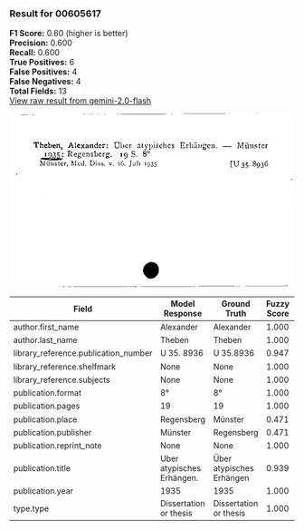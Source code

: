 ### Result for 00605617
**F1 Score:** 0.60 (higher is better)<br>**Precision:** 0.600<br>**Recall:** 0.600<br>**True Positives:** 6<br>**False Positives:** 4<br>**False Negatives:** 4<br>**Total Fields:** 13<br>[View raw result from gemini-2.0-flash](https://github.com/RISE-UNIBAS/humanities_data_benchmark/blob/main/results/2025-09-02/T0151/request_T0151_00605617.json)

<img src="https://github.com/RISE-UNIBAS/humanities_data_benchmark/blob/main/benchmarks/zettelkatalog/images/00605617.jpg?raw=true" alt="00605617" width="600px">

| Field | Model Response | Ground Truth | Fuzzy Score | Match |
|-------|----------------|--------------|-------------|-------|
| author.first_name | Alexander | Alexander | 1.000 | ✅ |
| author.last_name | Theben | Theben | 1.000 | ✅ |
| library_reference.publication_number | U 35. 8936 | U 35.8936 | 0.947 | ❌ |
| library_reference.shelfmark | None | None | 1.000 | ✅ |
| library_reference.subjects | None | None | 1.000 | ✅ |
| publication.format | 8° | 8° | 1.000 | ✅ |
| publication.pages | 19 | 19 | 1.000 | ✅ |
| publication.place | Regensberg | Münster | 0.471 | ❌ |
| publication.publisher | Münster | Regensberg | 0.471 | ❌ |
| publication.reprint_note | None | None | 1.000 | ✅ |
| publication.title | Uber atypisches Erhängen. | Über atypisches Erhängen | 0.939 | ❌ |
| publication.year | 1935 | 1935 | 1.000 | ✅ |
| type.type | Dissertation or thesis | Dissertation or thesis | 1.000 | ✅ |
